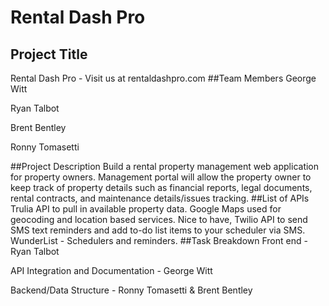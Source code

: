 # Rental Dash Pro


## Project Title
 Rental Dash Pro - Visit us at rentaldashpro.com
##Team Members
George Witt

Ryan Talbot

Brent Bentley

Ronny Tomasetti

##Project Description
Build a rental property management web application for property owners. Management portal will allow the
property owner to keep track of property details such as financial reports, legal documents, rental contracts, and
maintenance details/issues tracking.
##List of APIs
Trulia API to pull in available property data.
Google Maps used for geocoding and location based services.
Nice to have,
Twilio API to send SMS text reminders and add to-do list items to your scheduler via SMS.
WunderList - Schedulers and reminders.
##Task Breakdown
Front end - Ryan Talbot

API Integration and Documentation - George Witt

Backend/Data Structure - Ronny Tomasetti & Brent Bentley
